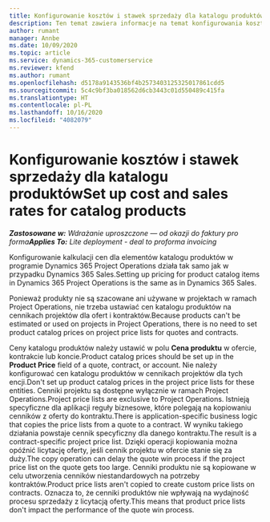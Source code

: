 ```yaml
---
title: Konfigurowanie kosztów i stawek sprzedaży dla katalogu produktów
description: Ten temat zawiera informacje na temat konfigurowania kosztów i stawek sprzedaży dla towarów w katalogu produktów.
author: rumant
manager: Annbe
ms.date: 10/09/2020
ms.topic: article
ms.service: dynamics-365-customerservice
ms.reviewer: kfend
ms.author: rumant
ms.openlocfilehash: d5178a9143536bf4b2573403125325017861cdd5
ms.sourcegitcommit: 5c4c9bf3ba018562d6cb3443c01d550489c415fa
ms.translationtype: HT
ms.contentlocale: pl-PL
ms.lasthandoff: 10/16/2020
ms.locfileid: "4082079"
---
```

# <a name="set-up-cost-and-sales-rates-for-catalog-products"></a><span data-ttu-id="1ca02-103">Konfigurowanie kosztów i stawek sprzedaży dla katalogu produktów</span><span class="sxs-lookup"><span data-stu-id="1ca02-103">Set up cost and sales rates for catalog products</span></span>

<span data-ttu-id="1ca02-104">_**Zastosowane w:** Wdrażanie uproszczone — od okazji do faktury pro forma_</span><span class="sxs-lookup"><span data-stu-id="1ca02-104">_**Applies To:** Lite deployment - deal to proforma invoicing_</span></span>


<span data-ttu-id="1ca02-105">Konfigurowanie kalkulacji cen dla elementów katalogu produktów w programie Dynamics 365 Project Operations działa tak samo jak w przypadku Dynamics 365 Sales.</span><span class="sxs-lookup"><span data-stu-id="1ca02-105">Setting up pricing for product catalog items in Dynamics 365 Project Operations is the same as in Dynamics 365 Sales.</span></span>

<span data-ttu-id="1ca02-106">Ponieważ produkty nie są szacowane ani używane w projektach w ramach Project Operations, nie trzeba ustawiać cen katalogu produktów na cennikach projektów dla ofert i kontraktów.</span><span class="sxs-lookup"><span data-stu-id="1ca02-106">Because products can't be estimated or used on projects in Project Operations, there is no need to set product catalog prices on project price lists for quotes and contracts.</span></span>

<span data-ttu-id="1ca02-107">Ceny katalogu produktów należy ustawić w polu **Cena produktu** w ofercie, kontrakcie lub koncie.</span><span class="sxs-lookup"><span data-stu-id="1ca02-107">Product catalog prices should be set up in the **Product Price** field of a quote, contract, or account.</span></span> <span data-ttu-id="1ca02-108">Nie należy konfigurować cen katalogu produktów w cennikach projektów dla tych encji.</span><span class="sxs-lookup"><span data-stu-id="1ca02-108">Don't set up product catalog prices in the project price lists for these entities.</span></span> <span data-ttu-id="1ca02-109">Cenniki projektu są dostępne wyłącznie w ramach Project Operations.</span><span class="sxs-lookup"><span data-stu-id="1ca02-109">Project price lists are exclusive to Project Operations.</span></span> <span data-ttu-id="1ca02-110">Istnieją specyficzne dla aplikacji reguły biznesowe, które polegają na kopiowaniu cenników z oferty do kontraktu.</span><span class="sxs-lookup"><span data-stu-id="1ca02-110">There is application-specific business logic that copies the price lists from a quote to a contract.</span></span> <span data-ttu-id="1ca02-111">W wyniku takiego działania powstaje cennik specyficzny dla danego kontraktu.</span><span class="sxs-lookup"><span data-stu-id="1ca02-111">The result is a contract-specific project price list.</span></span> <span data-ttu-id="1ca02-112">Dzięki operacji kopiowania można opóźnić licytację oferty, jeśli cennik projektu w ofercie stanie się za duży.</span><span class="sxs-lookup"><span data-stu-id="1ca02-112">The copy operation can delay the quote win process if the project price list on the quote gets too large.</span></span> <span data-ttu-id="1ca02-113">Cenniki produktu nie są kopiowane w celu utworzenia cenników niestandardowych na potrzeby kontraktów.</span><span class="sxs-lookup"><span data-stu-id="1ca02-113">Product price lists aren't copied to create custom price lists on contracts.</span></span> <span data-ttu-id="1ca02-114">Oznacza to, że cenniki produktów nie wpływają na wydajność procesu sprzedaży z licytacją oferty.</span><span class="sxs-lookup"><span data-stu-id="1ca02-114">This means that product price lists don't impact the performance of the quote win process.</span></span>
